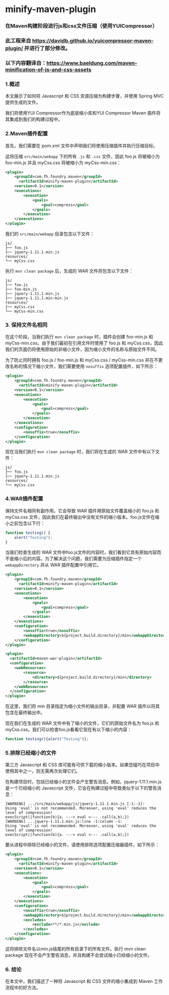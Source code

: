 # minify-maven-plugin
### 在Maven构建阶段进行js和css文件压缩（使用YUICompressor）
### 此工程来自 https://davidb.github.io/yuicompressor-maven-plugin/ 并进行了部分修改。

### 以下内容翻译自：https://www.baeldung.com/maven-minification-of-js-and-css-assets

### 1.概述

本文展示了如何将 Javascript 和 CSS 资源压缩为构建步骤，并使用 Spring MVC 提供生成的文件。

我们将使用YUI Compressor作为底层缩小库和YUI Compressor Maven 插件将其集成到我们的构建过程中。

### 2.Maven插件配置

首先，我们需要在 pom.xml 文件中声明我们将使用压缩插件并执行压缩目标。

这将压缩 `src/main/webapp` 下的所有 `.js` 和 `.css` 文件，因此 foo.js 将被缩小为 foo-min.js 并且 myCss.css 将被缩小为 myCss-min.css：

```xml
<plugin>
    <groupId>com.fh.foundry.maven</groupId>
	  <artifactId>minify-maven-plugin</artifactId>
    <version>0.1</version>
    <executions>
        <execution>
            <goals>
                <goal>compress</goal>
            </goals>
        </execution>
    </executions>
</plugin>
```

我们的 `src/main/webapp` 目录包含以下文件：

```
js/
├── foo.js
├── jquery-1.11.1.min.js
resources/
└── myCss.css
```

执行 `mvn clean package` 后，生成的 WAR 文件将包含以下文件：

```
js/
├── foo.js
├── foo-min.js
├── jquery-1.11.1.min.js
├── jquery-1.11.1.min-min.js
resources/
├── myCss.css
└── myCss-min.css
```

### 3. 保持文件名相同

在这个阶段，当我们执行 `mvn clean package` 时，插件会创建 foo-min.js 和 myCss-min.css。由于我们最初在引用文件时使用了 foo.js 和 myCss.css，因此我们的页面仍将使用原始的非缩小文件，因为缩小文件的名称与原始文件不同。

为了防止同时拥有 foo.js / foo-min.js 和 myCss.css / myCss-min.css 并在不更改名称的情况下缩小文件，我们需要使用 `nosuffix` 选项配置插件，如下所示：

```xml
<plugin>
    <groupId>com.fh.foundry.maven</groupId>
	  <artifactId>minify-maven-plugin</artifactId>
    <version>0.1</version>
    <executions>
        <execution>
            <goals>
                <goal>compress</goal>
            </goals>
        </execution>
    </executions>
    <configuration>
        <nosuffix>true</nosuffix>
    </configuration>
</plugin>
```

现在当我们执行 `mvn clean package` 时，我们将在生成的 WAR 文件中有以下文件：

```
js/
├── foo.js
├── jquery-1.11.1.min.js
resources/
└── myCss.css
```

### 4.WAR插件配置

保持文件名相同有副作用。它会导致 WAR 插件用原始文件覆盖缩小的 foo.js 和 myCss.css 文件，因此我们在最终输出中没有文件的缩小版本。foo.js文件在缩小之前包含以下行：

```js
function testing() {
    alert("Testing");
}
```

当我们检查生成的 WAR 文件中foo.js文件的内容时，我们看到它具有原始内容而不是缩小后的内容。为了解决这个问题，我们需要为压缩插件指定一个 `webappDirectory` 并从 WAR 插件配置中引用它。

```xml
<plugin>
    <groupId>com.fh.foundry.maven</groupId>
	  <artifactId>minify-maven-plugin</artifactId>
    <version>0.1</version>
    <executions>
        <execution>
            <goals>
                <goal>compress</goal>
            </goals>
        </execution>
    </executions>
    <configuration>
        <nosuffix>true</nosuffix>
        <webappDirectory>${project.build.directory}/min</webappDirectory>
    </configuration>
</plugin>

<plugin>
  <artifactId>maven-war-plugin</artifactId>
  <configuration>
    <webResources>
        <resource>
            <directory>${project.build.directory}/min</directory>
        </resource>
    </webResources>
  </configuration>
</plugin>
```

在这里，我们将 min 目录指定为缩小文件的输出目录，并配置 WAR 插件以将其包含在最终输出中。

现在我们在生成的 WAR 文件中有了缩小的文件，它们的原始文件名为 foo.js 和 myCss.css。我们可以检查foo.js看看它现在有以下缩小的内容：

```js
function testing(){alert("Testing")};
```

### 5.排除已经缩小的文件

第三方 Javascript 和 CSS 库可能有可供下载的缩小版本。如果您碰巧在项目中使用其中之一，则无需再次处理它们。

在构建项目时，包括已经缩小的文件会产生警告消息。例如，jquery-1.11.1.min.js是一个已经缩小的 Javascript 文件，它会在构建过程中导致类似于以下的警告消息：

```
[WARNING] .../src/main/webapp/js/jquery-1.11.1.min.js [-1:-1]: 
Using 'eval' is not recommended. Moreover, using 'eval' reduces the level of compression!
execScript||function(b){a. ---> eval <--- .call(a,b);})
[WARNING] ...jquery-1.11.1.min.js:line -1:column -1: 
Using 'eval' is not recommended. Moreover, using 'eval' reduces the level of compression!
execScript||function(b){a. ---> eval <--- .call(a,b);})
```

要从进程中排除已经缩小的文件，请使用排除选项配置压缩器插件，如下所示：

```xml
<plugin>
    <groupId>com.fh.foundry.maven</groupId>
	  <artifactId>minify-maven-plugin</artifactId>
    <version>0.1</version>
    <executions>
        <execution>
            <goals>
                <goal>compress</goal>
            </goals>
        </execution>
    </executions>
    <configuration>
        <nosuffix>true</nosuffix>
        <webappDirectory>${project.build.directory}/min</webappDirectory>
        <excludes>
            <exclude>**/*.min.js</exclude>
        </excludes>
    </configuration>
</plugin>
```

这将排除文件名以min.js结尾的所有目录下的所有文件。执行 mvn clean package 现在不会产生警告消息，并且构建不会尝试缩小已经缩小的文件。


### 6. 结论

在本文中，我们描述了一种将 Javascript 和 CSS 文件的缩小集成到 Maven 工作流程中的好方法。
